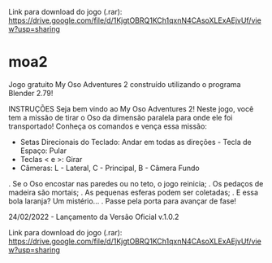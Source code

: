 Link para download do jogo (.rar): https://drive.google.com/file/d/1KjgtOBRQ1KCh1qxnN4CAsoXLExAEjvUf/view?usp=sharing

# moa2
Jogo gratuito My Oso Adventures 2 construído utilizando o programa Blender 2.79!

INSTRUÇÕES
Seja bem vindo ao My Oso Adventures 2! Neste jogo, você tem a missão de tirar o Oso da dimensão
paralela para onde ele foi transportado! Conheça os comandos e vença essa missão:

- Setas Direcionais do Teclado: Andar em todas as direções - Tecla de Espaço: Pular 
- Teclas < e >: Girar 
- Câmeras: L - Lateral, C - Principal, B - Câmera Fundo

. Se o Oso encostar nas paredes ou no teto, o jogo reinicia;
. Os pedaços de madeira são mortais;
. As pequenas esferas podem ser coletadas;
. E essa bola laranja? Um mistério...
. Passe pela porta para avançar de fase!

24/02/2022 - Lançamento da Versão Oficial v.1.0.2

Link para download do jogo (.rar): https://drive.google.com/file/d/1KjgtOBRQ1KCh1qxnN4CAsoXLExAEjvUf/view?usp=sharing

